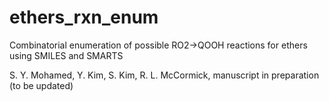 # ethers_rxn_enum

Combinatorial enumeration of possible RO2->QOOH reactions for ethers using SMILES and SMARTS

S. Y. Mohamed, Y. Kim, S. Kim, R. L. McCormick, manuscript in preparation (to be updated)
